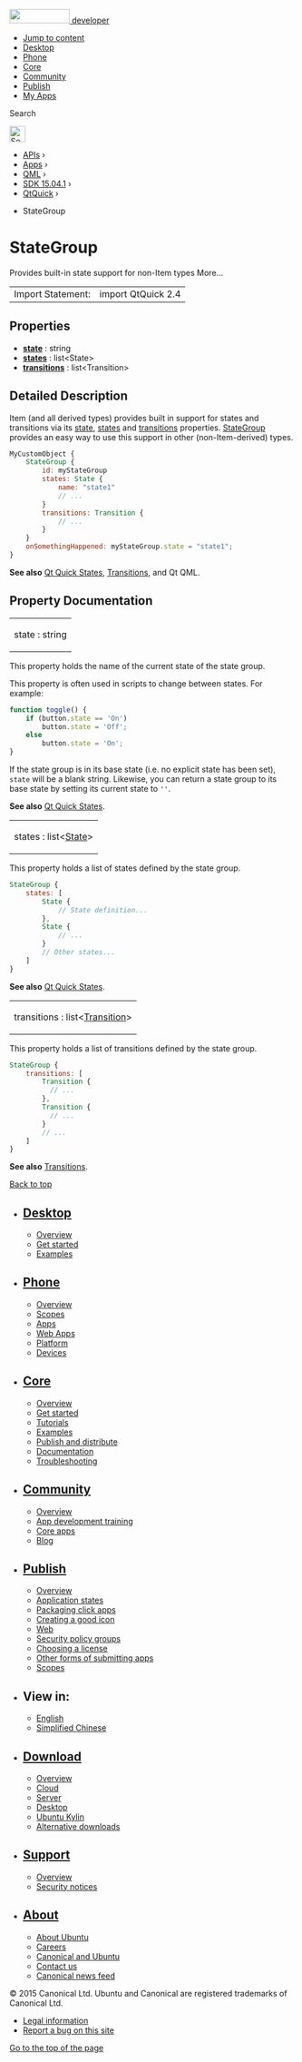 <a href="https://developer.ubuntu.com/" class="logo-ubuntu"><img src="https://developer.ubuntu.com/assets/sites/ubuntu/latest/u/img/logos/logo-ubuntu-orange.svg" width="106" height="25" /> <span>developer</span></a>

-   [Jump to content](index.html#main-content)
-   [Desktop](https://developer.ubuntu.com/en/desktop/)
-   [Phone](https://developer.ubuntu.com/en/phone/)
-   [Core](https://developer.ubuntu.com/core)
-   [Community](https://developer.ubuntu.com/en/community/)
-   [Publish](https://developer.ubuntu.com/en/publish/)
-   [My Apps](https://myapps.developer.ubuntu.com/)

Search

<img src="https://developer.ubuntu.com/assets/sites/ubuntu/latest/u/img/search-white.svg" alt="Search" height="28" />

-   [APIs](../../../../index.html) ›
-   [Apps](../../../index.html) ›
-   [QML](../../index.html) ›
-   [SDK 15.04.1](../index.html) ›
-   [QtQuick](../QtQuick/index.html) ›

<!-- -->

-   StateGroup

StateGroup
==========

<span class="subtitle"></span>
Provides built-in state support for non-Item types More...

|                   |                    |
|-------------------|--------------------|
| Import Statement: | import QtQuick 2.4 |

<span id="properties"></span>
Properties
----------

-   ****[state](index.html#state-prop)**** : string
-   ****[states](index.html#states-prop)**** : list&lt;State&gt;
-   ****[transitions](index.html#transitions-prop)**** : list&lt;Transition&gt;

<span id="details"></span>
Detailed Description
--------------------

Item (and all derived types) provides built in support for states and transitions via its [state](../QtQuick.Item/index.html#state-prop), [states](../QtQuick.Item/index.html#states-prop) and [transitions](../QtQuick.Item/index.html#transitions-prop) properties. [StateGroup](index.html) provides an easy way to use this support in other (non-Item-derived) types.

``` qml
MyCustomObject {
    StateGroup {
        id: myStateGroup
        states: State {
            name: "state1"
            // ...
        }
        transitions: Transition {
            // ...
        }
    }
    onSomethingHappened: myStateGroup.state = "state1";
}
```

**See also** [Qt Quick States](../QtQuick.qtquick-statesanimations-states/index.html), [Transitions](../QtQuick.qtquick-statesanimations-animations/index.html), and Qt QML.

Property Documentation
----------------------

<table>
<colgroup>
<col width="100%" />
</colgroup>
<tbody>
<tr class="odd">
<td><p><span id="state-prop"></span><span class="name">state</span> : <span class="type">string</span></p></td>
</tr>
</tbody>
</table>

This property holds the name of the current state of the state group.

This property is often used in scripts to change between states. For example:

``` js
function toggle() {
    if (button.state == 'On')
        button.state = 'Off';
    else
        button.state = 'On';
}
```

If the state group is in its base state (i.e. no explicit state has been set), `state` will be a blank string. Likewise, you can return a state group to its base state by setting its current state to `''`.

**See also** [Qt Quick States](../QtQuick.qtquick-statesanimations-states/index.html).

<table>
<colgroup>
<col width="100%" />
</colgroup>
<tbody>
<tr class="odd">
<td><p><span id="states-prop"></span><span class="name">states</span> : <span class="type">list</span>&lt;<span class="type"><a href="../QtQuick.State/index.html">State</a></span>&gt;</p></td>
</tr>
</tbody>
</table>

This property holds a list of states defined by the state group.

``` qml
StateGroup {
    states: [
        State {
            // State definition...
        },
        State {
            // ...
        }
        // Other states...
    ]
}
```

**See also** [Qt Quick States](../QtQuick.qtquick-statesanimations-states/index.html).

<table>
<colgroup>
<col width="100%" />
</colgroup>
<tbody>
<tr class="odd">
<td><p><span id="transitions-prop"></span><span class="name">transitions</span> : <span class="type">list</span>&lt;<span class="type"><a href="../QtQuick.Transition/index.html">Transition</a></span>&gt;</p></td>
</tr>
</tbody>
</table>

This property holds a list of transitions defined by the state group.

``` qml
StateGroup {
    transitions: [
        Transition {
          // ...
        },
        Transition {
          // ...
        }
        // ...
    ]
}
```

**See also** [Transitions](../QtQuick.qtquick-statesanimations-animations/index.html).

[Back to top](index.html#)

-   [Desktop](https://developer.ubuntu.com/en/desktop/)
    ---------------------------------------------------

    -   [Overview](https://developer.ubuntu.com/en/desktop/)
    -   [Get started](http://snapcraft.io/?utm_source=developer.ubuntu.com&utm_medium=devportal&utm_term=snaps%20snapcraft%20desktop&utm_content=menu&utm_campaign=duc_snappers)
    -   [Examples](https://github.com/ubuntu/snappy-playpen)

-   [Phone](https://developer.ubuntu.com/en/phone/)
    -----------------------------------------------

    -   [Overview](https://developer.ubuntu.com/en/phone/)
    -   [Scopes](https://developer.ubuntu.com/en/phone/scopes/)
    -   [Apps](https://developer.ubuntu.com/en/phone/apps/)
    -   [Web Apps](https://developer.ubuntu.com/en/phone/web/)
    -   [Platform](https://developer.ubuntu.com/en/phone/platform/)
    -   [Devices](https://developer.ubuntu.com/en/phone/devices/)

-   [Core](https://developer.ubuntu.com/core)
    -----------------------------------------

    -   [Overview](https://developer.ubuntu.com/core)
    -   [Get started](https://developer.ubuntu.com/core/get-started)
    -   [Tutorials](https://developer.ubuntu.com/core/tutorials)
    -   [Examples](https://developer.ubuntu.com/core/examples)
    -   [Publish and distribute](https://developer.ubuntu.com/core/publish-and-distribute)
    -   [Documentation](https://developer.ubuntu.com/core/documentation)
    -   [Troubleshooting](https://developer.ubuntu.com/core/troubleshooting)

-   [Community](https://developer.ubuntu.com/en/community/)
    -------------------------------------------------------

    -   [Overview](https://developer.ubuntu.com/en/community/)
    -   [App development training](https://developer.ubuntu.com/en/community/training/)
    -   [Core apps](https://developer.ubuntu.com/en/community/core-apps/)
    -   [Blog](https://developer.ubuntu.com/en/community/blog/)

-   [Publish](https://developer.ubuntu.com/en/publish/)
    ---------------------------------------------------

    -   [Overview](https://developer.ubuntu.com/en/publish/)
    -   [Application states](https://developer.ubuntu.com/en/publish/application-states/)
    -   [Packaging click apps](https://developer.ubuntu.com/en/publish/packaging-click-apps/)
    -   [Creating a good icon](https://developer.ubuntu.com/en/publish/creating-a-good-icon/)
    -   [Web](https://developer.ubuntu.com/en/publish/web/)
    -   [Security policy groups](https://developer.ubuntu.com/en/publish/security-policy-groups/)
    -   [Choosing a license](https://developer.ubuntu.com/en/publish/choosing-a-license/)
    -   [Other forms of submitting apps](https://developer.ubuntu.com/en/publish/other-forms-of-submitting-apps/)
    -   [Scopes](https://developer.ubuntu.com/en/publish/scopes/)

-   View in:
    --------

    -   [English](index.html "Change to language: English")
    -   [Simplified Chinese](index.html "Change to language: Simplified Chinese")

-   [Download](http://ubuntu.com/download/)
    ---------------------------------------

    -   [Overview](http://ubuntu.com/download)
    -   [Cloud](http://ubuntu.com/download/cloud)
    -   [Server](http://ubuntu.com/download/server)
    -   [Desktop](http://ubuntu.com/download/desktop)
    -   [Ubuntu Kylin](http://ubuntu.com/download/ubuntu-kylin)
    -   [Alternative downloads](http://ubuntu.com/download/alternative-downloads)

-   [Support](http://ubuntu.com/support/)
    -------------------------------------

    -   [Overview](http://ubuntu.com/support)
    -   [Security notices](http://www.ubuntu.com/usn/)

-   [About](http://ubuntu.com/about/)
    ---------------------------------

    -   [About Ubuntu](http://ubuntu.com/about/about-ubuntu)
    -   [Careers](http://www.canonical.com/careers)
    -   [Canonical and Ubuntu](http://ubuntu.com/about/canonical-and-ubuntu)
    -   [Contact us](http://ubuntu.com/about/contact-us)
    -   [Canonical news feed](http://insights.ubuntu.com/feed/)

© 2015 Canonical Ltd. Ubuntu and Canonical are registered trademarks of Canonical Ltd.

-   [Legal information](http://www.ubuntu.com/legal)
-   [Report a bug on this site](https://bugs.launchpad.net/developer-ubuntu-com/)

<span class="accessibility-aid">[Go to the top of the page](index.html#)</span>
